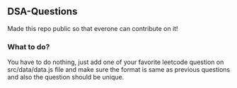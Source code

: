 ## DSA-Questions
Made this repo public so that everone can contribute on it!

### What to do?
You have to do nothing, just add one of your favorite leetcode question on src/data/data.js file and make sure the format is same as previous questions and also the question should be unique.

